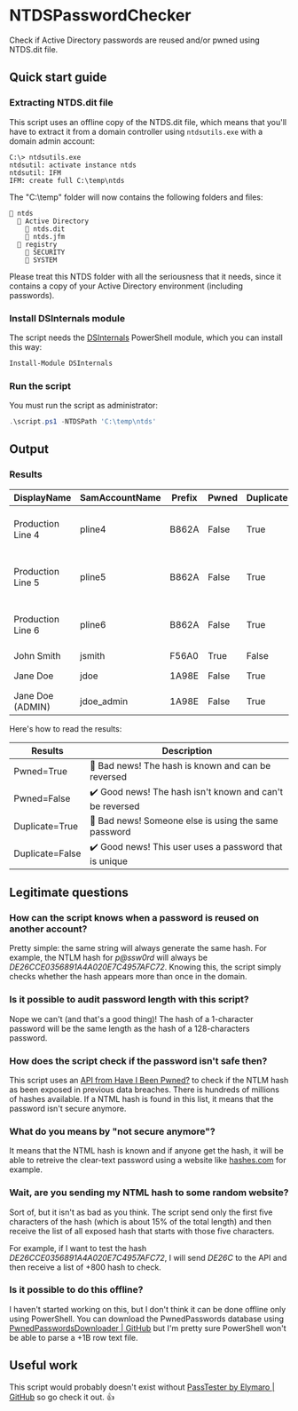 # NTDSPasswordChecker

Check if Active Directory passwords are reused and/or pwned using NTDS.dit file.

## Quick start guide

### Extracting NTDS.dit file

This script uses an offline copy of the NTDS.dit file, which means that you'll have to extract it from a domain controller using `ntdsutils.exe` with a domain admin account:

```plaintext
C:\> ntdsutils.exe
ntdsutil: activate instance ntds
ntdsutil: IFM
IFM: create full C:\temp\ntds
```

The "C:\temp" folder will now contains the following folders and files:

```plaintext
📁 ntds
  📁 Active Directory
    📄 ntds.dit
    📄 ntds.jfm
  📁 registry
    📄 SECURITY
    📄 SYSTEM
```

Please treat this NTDS folder with all the seriousness that it needs, since it contains a copy of your Active Directory environment (including passwords).

### Install DSInternals module

The script needs the [DSInternals](https://github.com/MichaelGrafnetter/DSInternals) PowerShell module, which you can install this way:

```powershell
Install-Module DSInternals
```

### Run the script

You must run the script as administrator:

```powershell
.\script.ps1 -NTDSPath 'C:\temp\ntds'
```

## Output

### Results

DisplayName | SamAccountName | Prefix | Pwned | Duplicate | SamePwdAs
----------- | -------------- | ------ | ----- | --------- | ---------
Production Line 4 | pline4 | B862A | False | True | Production Line 5, Production Line 6
Production Line 5 | pline5 | B862A | False | True | Production Line 4, Production Line 6
Production Line 6 | pline6 | B862A | False | True | Production Line 4, Production Line 5
John Smith | jsmith | F56A0 | True | False |
Jane Doe | jdoe | 1A98E | False | True | Jane Doe (ADMIN)
Jane Doe (ADMIN) | jdoe_admin | 1A98E | False | True | Jane Doe

Here's how to read the results:

Results | Description
------- | -----------
Pwned=True | 🚩 Bad news! The hash is known and can be reversed
Pwned=False | ✔️ Good news! The hash isn't known and can't be reversed
Duplicate=True | 🚩 Bad news! Someone else is using the same password
Duplicate=False | ✔️ Good news! This user uses a password that is unique

## Legitimate questions

### How can the script knows when a password is reused on another account?

Pretty simple: the same string will always generate the same hash. For example, the NTLM hash for *p@ssw0rd* will always be *DE26CCE0356891A4A020E7C4957AFC72*. Knowing this, the script simply checks whether the hash appears more than once in the domain.

### Is it possible to audit password length with this script?

Nope we can't (and that's a good thing)! The hash of a 1-character password will be the same length as the hash of a 128-characters password.

### How does the script check if the password isn't safe then?

This script uses an [API from Have I Been Pwned?](https://haveibeenpwned.com/API#PwnedPasswords) to check if the NTLM hash as been exposed in previous data breaches. There is hundreds of millions of hashes available. If a NTML hash is found in this list, it means that the password isn't secure anymore.

### What do you means by "not secure anymore"?

It means that the NTML hash is known and if anyone get the hash, it will be able to retreive the clear-text password using a website like [hashes.com](https://hashes.com/en/decrypt/hash) for example.

### Wait, are you sending my NTML hash to some random website?

Sort of, but it isn't as bad as you think. The script send only the first five characters of the hash (which is about 15% of the total length) and then receive the list of all exposed hash that starts with those five characters.

For example, if I want to test the hash *DE26CCE0356891A4A020E7C4957AFC72*, I will send *DE26C* to the API and then receive a list of +800 hash to check.

### Is it possible to do this offline?

I haven't started working on this, but I don't think it can be done offline only using PowerShell. You can download the PwnedPasswords database using [PwnedPasswordsDownloader \| GitHub](https://github.com/HaveIBeenPwned/PwnedPasswordsDownloader) but I'm pretty sure PowerShell won't be able to parse a +1B row text file.

## Useful work

This script would probably doesn't exist without [PassTester by Elymaro \| GitHub](https://github.com/Elymaro/PassTester) so go check it out. 👍
